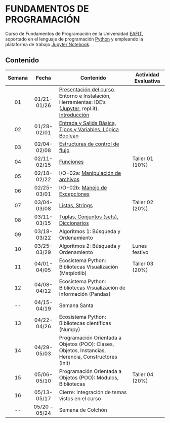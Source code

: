 # FUNDAMENTOS DE PROGRAMACIÓN

Curso de Fundamentos de Programación en la Universidad [EAFIT](http://www.eafit.edu.co/ "EAFIT"), soportado en el lenguaje de programación [Python](https://www.python.org/ "Python") y empleando la plataforma de trabajo [Jupyter Notebook](http://jupyter.org/ "Jupyter Notebook"). 

## Contenido

|**Semana** | **Fecha**         |**Contenido** |**Actividad Evaluativa**|
|:-----:|:-------------:|-----------|----------------------|
|01     |01/21-01/26 |[Presentación del curso](https://github.com/carlosalvarezh/FundamentosProgramacion_U_EAFIT/blob/master/Sesion01_00_Presentacion.ipynb "Sesión01: Presentación del Curso"). Entorno e Instalación, Herramientas: IDE’s ([Jupyter](https://github.com/carlosalvarezh/FundamentosProgramacion_U_EAFIT/blob/master/Sesion01_01_BreveIntro_a_Jupyter.ipynb "Breve introducción al Jupyter"), repl.it). [Introducción](https://github.com/carlosalvarezh/FundamentosProgramacion_U_EAFIT/blob/master/Sesion01_02_introduccion.ipynb)|      |
|02|01/28-02/01|[Entrada y Salida Básica, Tipos y Variables, Lógica Boolean](https://github.com/carlosalvarezh/Programacion_Python/blob/master/Sesion02_IO_basico_Variables_LogicaBooleana.ipynb "Sesion02_IO_Basico") ||
|03|02/04-02/08|[Estructuras de control de flujo](https://github.com/carlosalvarezh/Programacion_Python/blob/master/Sesion03_Estructuras_de_control_de_flujo.ipynb "Sesion03: Estructuras de control de flujo")||
|04|02/11-02/15|[Funciones](https://github.com/carlosalvarezh/Programacion_Python/blob/master/Sesion04_Funciones.ipynb "Sesion 04: Funciones")|Taller 01 (10%)|
|05|02/18-02/22|I/O-02a: [Manipulación de archivos](https://github.com/carlosalvarezh/Programacion_Python/blob/master/Sesion05_Archivos.ipynb)||
|06|02/25-03/01|I/O-02b: [Manejo de Excepciones](https://github.com/carlosalvarezh/Programacion_Python/blob/master/Sesion06_Excepciones.ipynb)||
|07|03/04-03/08|[Listas, Strings](https://github.com/carlosalvarezh/Programacion_Python/blob/master/Sesion07_EstructurasDatos.ipynb)|Taller 02 (20%)|
|08|03/11-03/15|[Tuplas, Conjuntos (sets), Diccionarios](https://github.com/carlosalvarezh/Programacion_Python/blob/master/Sesion07_EstructurasDatos.ipynb)||
|09|03/18-03/22|Algoritmos 1: Búsqueda y Ordenamiento||
|10|03/25-03/29|Algoritmos 2: Búsqueda y Ordenamiento|Lunes festivo|
|11|04/01-04/05|Ecosistema Python: Bibliotecas Visualización (Matplotlib)|Taller 03 (20%)|
|12|04/08-04/12|Ecosistema Python: Bibliotecas Visualización de Información (Pandas)||
|--|04/15-04/19|Semana Santa||
|13|04/22-04/26|Ecosistema Python: Bibliotecas científicas (Numpy)||
|14|04/29-05/03|Programación Orientada a Objetos (POO): Clases, Objetos, Instancias, Herencia, Constructores (Init)||
|15|05/06-05/10|Programación Orientada a Objetos (POO): Módulos, Bibliotecas|Taller 04 (20%)|
|16|05/13-05/17|Cierre: Integración de temas vistos en el curso||
|--|05/20 - 05/24|Semana de Colchón ||

